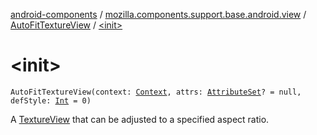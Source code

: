 [android-components](../../index.md) / [mozilla.components.support.base.android.view](../index.md) / [AutoFitTextureView](index.md) / [&lt;init&gt;](./-init-.md)

# &lt;init&gt;

`AutoFitTextureView(context: `[`Context`](https://developer.android.com/reference/android/content/Context.html)`, attrs: `[`AttributeSet`](https://developer.android.com/reference/android/util/AttributeSet.html)`? = null, defStyle: `[`Int`](https://kotlinlang.org/api/latest/jvm/stdlib/kotlin/-int/index.html)` = 0)`

A [TextureView](https://developer.android.com/reference/android/view/TextureView.html) that can be adjusted to a specified aspect ratio.

